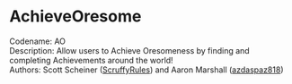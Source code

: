 # AchieveOresome #
Codename: AO  
Description: Allow users to Achieve Oresomeness by finding and completing Achievements around the world!  
Authors: Scott Scheiner ([ScruffyRules](https://github.com/ScruffyRules)) and Aaron Marshall ([azdaspaz818](https://github.com/azdaspaz818))  
